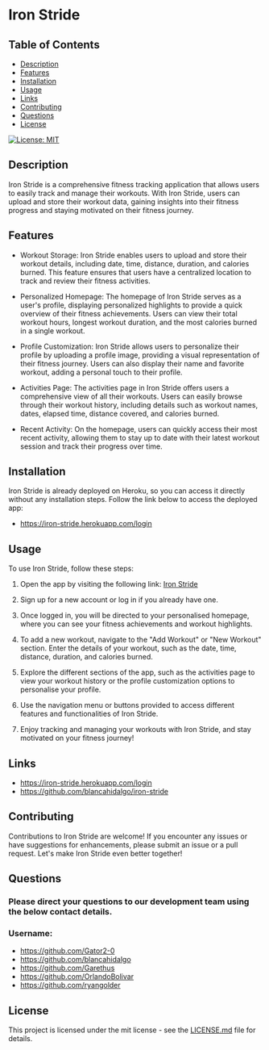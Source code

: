 # Iron Stride

## Table of Contents
- [Description](#description)
- [Features](#features)
- [Installation](#installation)
- [Usage](#usage)
- [Links](#links)
- [Contributing](#contributing)
- [Questions](#questions)
- [License](#license)

[![License: MIT](https://img.shields.io/badge/License-MIT-yellow.svg)](https://opensource.org/licenses/MIT)

## Description
Iron Stride is a comprehensive fitness tracking application that allows users to easily track and manage their workouts. With Iron Stride, users can upload and store their workout data, gaining insights into their fitness progress and staying motivated on their fitness journey.

## Features
 - Workout Storage: Iron Stride enables users to upload and store their workout details, including date, time, distance, duration, and calories burned. This feature ensures that users have a centralized location to track and review their fitness activities.

 - Personalized Homepage: The homepage of Iron Stride serves as a user's profile, displaying personalized highlights to provide a quick overview of their fitness achievements. Users can view their total workout hours, longest workout duration, and the most calories burned in a single workout.

 - Profile Customization: Iron Stride allows users to personalize their profile by uploading a profile image, providing a visual representation of their fitness journey. Users can also display their name and favorite workout, adding a personal touch to their profile.

 - Activities Page: The activities page in Iron Stride offers users a comprehensive view of all their workouts. Users can easily browse through their workout history, including details such as workout names, dates, elapsed time, distance covered, and calories burned.

 - Recent Activity: On the homepage, users can quickly access their most recent activity, allowing them to stay up to date with their latest workout session and track their progress over time.

## Installation
Iron Stride is already deployed on Heroku, so you can access it directly without any installation steps. Follow the link below to access the deployed app:
- https://iron-stride.herokuapp.com/login

## Usage

To use Iron Stride, follow these steps:

1. Open the app by visiting the following link: [Iron Stride](https://iron-stride.herokuapp.com/login)

2. Sign up for a new account or log in if you already have one.

3. Once logged in, you will be directed to your personalised homepage, where you can see your fitness achievements and workout highlights.

4. To add a new workout, navigate to the "Add Workout" or "New Workout" section. Enter the details of your workout, such as the date, time, distance, duration, and calories burned.

5. Explore the different sections of the app, such as the activities page to view your workout history or the profile customization options to personalise your profile.

6. Use the navigation menu or buttons provided to access different features and functionalities of Iron Stride.

7. Enjoy tracking and managing your workouts with Iron Stride, and stay motivated on your fitness journey!

## Links
- https://iron-stride.herokuapp.com/login
- https://github.com/blancahidalgo/iron-stride

## Contributing
Contributions to Iron Stride are welcome! If you encounter any issues or have suggestions for enhancements, please submit an issue or a pull request. Let's make Iron Stride even better together!

## Questions
### Please direct your questions to our development team using the below contact details.
### Username: 
- https://github.com/Gator2-0
- https://github.com/blancahidalgo
- https://github.com/Garethus
- https://github.com/OrlandoBolivar
- https://github.com/ryangolder

## License

This project is licensed under the mit license - see the [LICENSE.md](https://opensource.org/licenses/MIT) file for details.